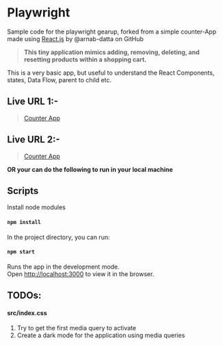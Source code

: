 # Playwright

Sample code for the playwright gearup, forked from a simple counter-App made using [React.js](https://reactjs.org) by @arnab-datta on GitHub

> **This tiny application mimics adding, removing, deleting, and resetting products within a shopping cart.**

This is a very basic app, but useful to understand the React Components, states, Data Flow, parent to child etc.

## Live URL 1:-

> [Counter App](https://arnab-datta.github.io/counter-app/)

## Live URL 2:-

> [Counter App](https://obscure-waters-60500.herokuapp.com)

**OR your can do the following to run in your local machine**

## Scripts

Install node modules

#### `npm install`

In the project directory, you can run:

#### `npm start`

Runs the app in the development mode.<br>
Open [http://localhost:3000](http://localhost:3000) to view it in the browser.

## TODOs:

#### src/index.css

1. Try to get the first media query to activate
2. Create a dark mode for the application using media queries
